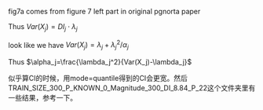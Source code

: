 fig7a comes from figure 7 left part in original pgnorta paper



Thus $Var(X_j)=DI_j\cdot \lambda_j$



look like we have $Var(X_j)=\lambda_j+\lambda_j^2 / \alpha_j$

Thus $\alpha_j=\frac{\lambda_j^2}{Var(X_j)-\lambda_j}$



似乎算CI的时候，用mode=quantile得到的CI会更宽。然后TRAIN_SIZE_300_P_KNOWN_0_Magnitude_300_DI_8.84_P_22这个文件夹里有一些结果，参考一下。






